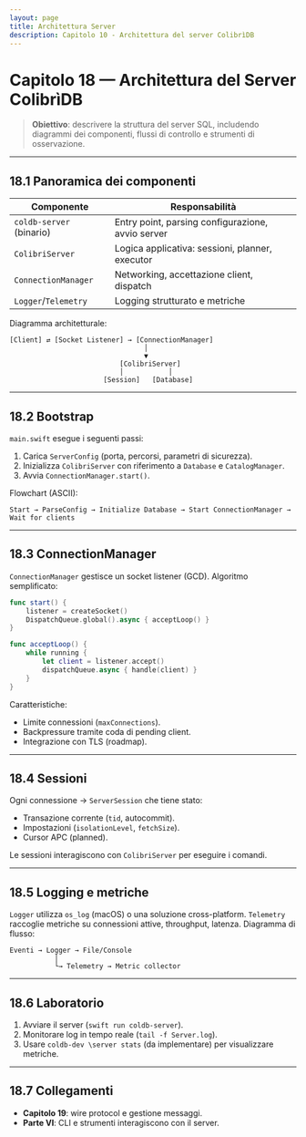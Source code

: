 ```yaml
---
layout: page
title: Architettura Server
description: Capitolo 10 - Architettura del server ColibrìDB
---
```


# Capitolo 18 — Architettura del Server ColibrìDB

> **Obiettivo**: descrivere la struttura del server SQL, includendo diagrammi dei componenti, flussi di controllo e strumenti di osservazione.

---

## 18.1 Panoramica dei componenti

| Componente | Responsabilità |
|------------|----------------|
| `coldb-server` (binario) | Entry point, parsing configurazione, avvio server |
| `ColibriServer` | Logica applicativa: sessioni, planner, executor |
| `ConnectionManager` | Networking, accettazione client, dispatch |
| `Logger`/`Telemetry` | Logging strutturato e metriche |

Diagramma architetturale:
```
[Client] ⇄ [Socket Listener] → [ConnectionManager]
                                 │
                                 ▼
                           [ColibriServer]
                           │           │
                       [Session]   [Database]
```

---

## 18.2 Bootstrap

`main.swift` esegue i seguenti passi:
1. Carica `ServerConfig` (porta, percorsi, parametri di sicurezza).
2. Inizializza `ColibriServer` con riferimento a `Database` e `CatalogManager`.
3. Avvia `ConnectionManager.start()`.

Flowchart (ASCII):
```
Start → ParseConfig → Initialize Database → Start ConnectionManager → Wait for clients
```

---

## 18.3 ConnectionManager

`ConnectionManager` gestisce un socket listener (GCD). Algoritmo semplificato:
```swift
func start() {
    listener = createSocket()
    DispatchQueue.global().async { acceptLoop() }
}

func acceptLoop() {
    while running {
        let client = listener.accept()
        dispatchQueue.async { handle(client) }
    }
}
```

Caratteristiche:
- Limite connessioni (`maxConnections`).
- Backpressure tramite coda di pending client.
- Integrazione con TLS (roadmap).

---

## 18.4 Sessioni

Ogni connessione → `ServerSession` che tiene stato:
- Transazione corrente (`tid`, autocommit).
- Impostazioni (`isolationLevel`, `fetchSize`).
- Cursor APC (planned).

Le sessioni interagiscono con `ColibriServer` per eseguire i comandi.

---

## 18.5 Logging e metriche

`Logger` utilizza `os_log` (macOS) o una soluzione cross-platform. `Telemetry` raccoglie metriche su connessioni attive, throughput, latenza. Diagramma di flusso:
```
Eventi → Logger → File/Console
           │
           └→ Telemetry → Metric collector
```

---

## 18.6 Laboratorio

1. Avviare il server (`swift run coldb-server`).
2. Monitorare log in tempo reale (`tail -f Server.log`).
3. Usare `coldb-dev \server stats` (da implementare) per visualizzare metriche.

---

## 18.7 Collegamenti
- **Capitolo 19**: wire protocol e gestione messaggi.
- **Parte VI**: CLI e strumenti interagiscono con il server.


